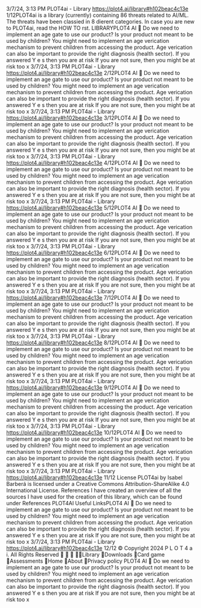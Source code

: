 3/7/24, 3:13 PM PLOT4ai - Library
https://plot4.ai/library#h102beac4c13e 1/12PLOT4ai is a library (currently) containing 86 threats related to
AI/ML. The threats have been classi ed in 8 di erent categories.
In case you are new to PLOT4ai, read the HOW TO  rst.
LIBRARYPLOT4
AI 
Do we need to implement an age gate to use our
product?
Is your product not meant to be used by children? You might need to implement an age
veri cation mechanism to prevent children from accessing the product.
Age veri cation can also be important to provide the right diagnosis (health sector).
If you answered Y e s then you are at risk
If you are not sure, then you might be at risk too
x
3/7/24, 3:13 PM PLOT4ai - Library
https://plot4.ai/library#h102beac4c13e 2/12PLOT4
AI 
Do we need to implement an age gate to use our
product?
Is your product not meant to be used by children? You might need to implement an age
veri cation mechanism to prevent children from accessing the product.
Age veri cation can also be important to provide the right diagnosis (health sector).
If you answered Y e s then you are at risk
If you are not sure, then you might be at risk too
x
3/7/24, 3:13 PM PLOT4ai - Library
https://plot4.ai/library#h102beac4c13e 3/12PLOT4
AI 
Do we need to implement an age gate to use our
product?
Is your product not meant to be used by children? You might need to implement an age
veri cation mechanism to prevent children from accessing the product.
Age veri cation can also be important to provide the right diagnosis (health sector).
If you answered Y e s then you are at risk
If you are not sure, then you might be at risk too
x
3/7/24, 3:13 PM PLOT4ai - Library
https://plot4.ai/library#h102beac4c13e 4/12PLOT4
AI 
Do we need to implement an age gate to use our
product?
Is your product not meant to be used by children? You might need to implement an age
veri cation mechanism to prevent children from accessing the product.
Age veri cation can also be important to provide the right diagnosis (health sector).
If you answered Y e s then you are at risk
If you are not sure, then you might be at risk too
x
3/7/24, 3:13 PM PLOT4ai - Library
https://plot4.ai/library#h102beac4c13e 5/12PLOT4
AI 
Do we need to implement an age gate to use our
product?
Is your product not meant to be used by children? You might need to implement an age
veri cation mechanism to prevent children from accessing the product.
Age veri cation can also be important to provide the right diagnosis (health sector).
If you answered Y e s then you are at risk
If you are not sure, then you might be at risk too
x
3/7/24, 3:13 PM PLOT4ai - Library
https://plot4.ai/library#h102beac4c13e 6/12PLOT4
AI 
Do we need to implement an age gate to use our
product?
Is your product not meant to be used by children? You might need to implement an age
veri cation mechanism to prevent children from accessing the product.
Age veri cation can also be important to provide the right diagnosis (health sector).
If you answered Y e s then you are at risk
If you are not sure, then you might be at risk too
x
3/7/24, 3:13 PM PLOT4ai - Library
https://plot4.ai/library#h102beac4c13e 7/12PLOT4
AI 
Do we need to implement an age gate to use our
product?
Is your product not meant to be used by children? You might need to implement an age
veri cation mechanism to prevent children from accessing the product.
Age veri cation can also be important to provide the right diagnosis (health sector).
If you answered Y e s then you are at risk
If you are not sure, then you might be at risk too
x
3/7/24, 3:13 PM PLOT4ai - Library
https://plot4.ai/library#h102beac4c13e 8/12PLOT4
AI 
Do we need to implement an age gate to use our
product?
Is your product not meant to be used by children? You might need to implement an age
veri cation mechanism to prevent children from accessing the product.
Age veri cation can also be important to provide the right diagnosis (health sector).
If you answered Y e s then you are at risk
If you are not sure, then you might be at risk too
x
3/7/24, 3:13 PM PLOT4ai - Library
https://plot4.ai/library#h102beac4c13e 9/12PLOT4
AI 
Do we need to implement an age gate to use our
product?
Is your product not meant to be used by children? You might need to implement an age
veri cation mechanism to prevent children from accessing the product.
Age veri cation can also be important to provide the right diagnosis (health sector).
If you answered Y e s then you are at risk
If you are not sure, then you might be at risk too
x
3/7/24, 3:13 PM PLOT4ai - Library
https://plot4.ai/library#h102beac4c13e 10/12PLOT4
AI 
Do we need to implement an age gate to use our
product?
Is your product not meant to be used by children? You might need to implement an age
veri cation mechanism to prevent children from accessing the product.
Age veri cation can also be important to provide the right diagnosis (health sector).
If you answered Y e s then you are at risk
If you are not sure, then you might be at risk too
x
3/7/24, 3:13 PM PLOT4ai - Library
https://plot4.ai/library#h102beac4c13e 11/12
License
PLOT4ai by Isabel Barberá is licensed under a Creative Commons
Attribution-ShareAlike 4.0 International License.
References
I have created an overview of all the sources I have used for the
creation of this library, which can be found under References
PLOT4AI
Useful LinksPLOT4
AI 
Do we need to implement an age gate to use our
product?
Is your product not meant to be used by children? You might need to implement an age
veri cation mechanism to prevent children from accessing the product.
Age veri cation can also be important to provide the right diagnosis (health sector).
If you answered Y e s then you are at risk
If you are not sure, then you might be at risk too
x
3/7/24, 3:13 PM PLOT4ai - Library
https://plot4.ai/library#h102beac4c13e 12/12
© Copyright 2024 P L O T 4 a i. All Rights Reserved
   Library
Downloads
Card game
Assessments
Home
About
Privacy policy PLOT4
AI 
Do we need to implement an age gate to use our
product?
Is your product not meant to be used by children? You might need to implement an age
veri cation mechanism to prevent children from accessing the product.
Age veri cation can also be important to provide the right diagnosis (health sector).
If you answered Y e s then you are at risk
If you are not sure, then you might be at risk too
x

